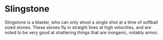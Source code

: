 # Slingstone
Slingstone is a blaster, who can only shoot a single shot at a time of softball sized stones. These stones fly in straight lines at high velocities, and are noted to be very good at shattering things that are inorganic, notably armor.
